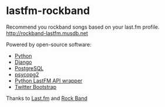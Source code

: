lastfm-rockband
===============

Recommend you rockband songs based on your last.fm profile.
http://rockband-lastfm.musdb.net

Powered by open-source software:
* [Python](http://www.python.org/)
* [Django](https://www.djangoproject.com/)
* [PostgreSQL](http://www.postgresql.org/)
* [psycopg2](http://initd.org/psycopg/)
* [Python LastFM API wrapper](https://github.com/rockstar/lastfmapi)
* [Twitter Bootstrap](http://twitter.github.com/bootstrap/)

Thanks to [Last.fm](http://last.fm) and [Rock Band](http://www.rockband.com)
